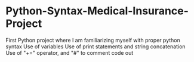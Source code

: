 # Python-Syntax-Medical-Insurance-Project
First Python project where I am familiarizing myself with proper python syntax
Use of variables
Use of print statements and string concatenation 
Use of "+=" operator, and "#" to comment code out
